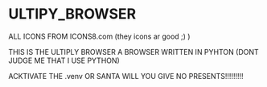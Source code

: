 # ULTIPY_BROWSER
ALL ICONS FROM ICONS8.com (they icons ar good ;) )


THIS IS THE ULTIPLY BROWSER A BROWSER WRITTEN IN PYHTON
(DONT JUDGE ME THAT I USE PYTHON)


ACKTIVATE THE .venv   OR SANTA WILL YOU GIVE NO PRESENTS!!!!!!!!!
